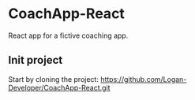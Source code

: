 # CoachApp-React
React app for a fictive coaching app.

## Init project
Start by cloning the project: https://github.com/Logan-Developer/CoachApp-React.git  
